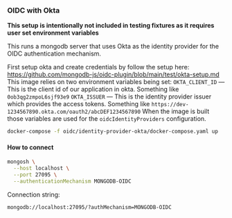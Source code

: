 ### OIDC with Okta

**This setup is intentionally not included in testing fixtures as it requires user set environment variables**

This runs a mongodb server that uses Okta as the identity provider for the OIDC authentication mechanism.

First setup okta and create credentials by follow the setup here: https://github.com/mongodb-js/oidc-plugin/blob/main/test/okta-setup.md
This image relies on two environment variables being set:
`OKTA_CLIENT_ID` — This is the client id of our application in okta. Something like `0ob3qg2zmpoL6sjf93e9`
`OKTA_ISSUER` — This is the identity provider issuer which provides the access tokens. Something like `https://dev-1234567890.okta.com/oauth2/abcDEF1234567890`
When the image is built those variables are used for the `oidcIdentityProviders` configuration.

```sh
docker-compose -f oidc/identity-provider-okta/docker-compose.yaml up
```

#### How to connect

```sh
mongosh \
  --host localhost \
  --port 27095 \
  --authenticationMechanism MONGODB-OIDC
```

Connection string:

```
mongodb://localhost:27095/?authMechanism=MONGODB-OIDC
```
